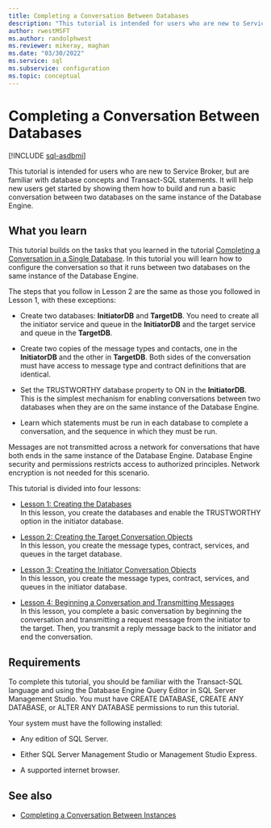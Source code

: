 ```yaml
---
title: Completing a Conversation Between Databases
description: "This tutorial is intended for users who are new to Service Broker, but are familiar with database concepts and Transact-SQL statements"
author: rwestMSFT
ms.author: randolphwest
ms.reviewer: mikeray, maghan
ms.date: "03/30/2022"
ms.service: sql
ms.subservice: configuration
ms.topic: conceptual
---
```


# Completing a Conversation Between Databases

[!INCLUDE [sql-asdbmi](../../includes/applies-to-version/sql-asdbmi.md)]

This tutorial is intended for users who are new to Service Broker, but are familiar with database concepts and Transact-SQL statements. It will help new users get started by showing them how to build and run a basic conversation between two databases on the same instance of the Database Engine.

## What you learn

This tutorial builds on the tasks that you learned in the tutorial [Completing a Conversation in a Single Database](completing-a-conversation-in-a-single-database.md). In this tutorial you will learn how to configure the conversation so that it runs between two databases on the same instance of the Database Engine.

The steps that you follow in Lesson 2 are the same as those you followed in Lesson 1, with these exceptions:

- Create two databases: **InitiatorDB** and **TargetDB**. You need to create all the initiator service and queue in the **InitiatorDB** and the target service and queue in the **TargetDB**.

- Create two copies of the message types and contacts, one in the **InitiatorDB** and the other in **TargetDB**. Both sides of the conversation must have access to message type and contract definitions that are identical.

- Set the TRUSTWORTHY database property to ON in the **InitiatorDB**. This is the simplest mechanism for enabling conversations between two databases when they are on the same instance of the Database Engine.

- Learn which statements must be run in each database to complete a conversation, and the sequence in which they must be run.

Messages are not transmitted across a network for conversations that have both ends in the same instance of the Database Engine. Database Engine security and permissions restricts access to authorized principles. Network encryption is not needed for this scenario.

This tutorial is divided into four lessons:

- [Lesson 1: Creating the Databases](lesson-1-creating-the-databases.md)  
    In this lesson, you create the databases and enable the TRUSTWORTHY option in the initiator database.

- [Lesson 2: Creating the Target Conversation Objects](lesson-2-creating-the-target-conversation-objects.md)  
    In this lesson, you create the message types, contract, services, and queues in the target database.

- [Lesson 3: Creating the Initiator Conversation Objects](lesson-3-creating-the-initiator-conversation-objects.md)  
    In this lesson, you create the message types, contract, services, and queues in the initiator database.

- [Lesson 4: Beginning a Conversation and Transmitting Messages](lesson-4-beginning-a-conversation-and-transmitting-messages.md)  
    In this lesson, you complete a basic conversation by beginning the conversation and transmitting a request message from the initiator to the target. Then, you transmit a reply message back to the initiator and end the conversation.

## Requirements

To complete this tutorial, you should be familiar with the Transact-SQL language and using the Database Engine Query Editor in SQL Server Management Studio. You must have CREATE DATABASE, CREATE ANY DATABASE, or ALTER ANY DATABASE permissions to run this tutorial.

Your system must have the following installed:

- Any edition of SQL Server.

- Either SQL Server Management Studio or Management Studio Express.

- A supported internet browser.

## See also

- [Completing a Conversation Between Instances](completing-a-conversation-between-instances.md)